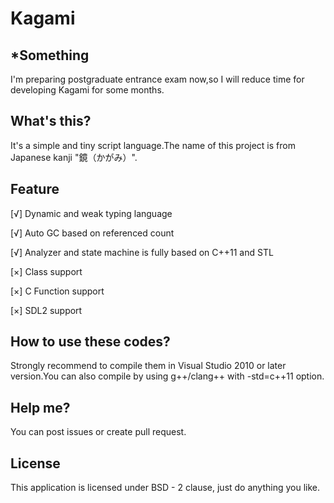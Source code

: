 # Kagami

## *Something
I'm preparing postgraduate entrance exam now,so I will reduce time for developing Kagami for some months.

## What's this?
It's a simple and tiny script language.The name of this project is from Japanese kanji "鏡（かがみ）".

## Feature
[√] Dynamic and weak typing language

[√] Auto GC based on referenced count

[√] Analyzer and state machine is fully based on C++11 and STL

[×] Class support

[×] C Function support

[×] SDL2 support

## How to use these codes?
Strongly recommend to compile them in Visual Studio 2010 or later version.You can also compile by using g++/clang++ with -std=c++11 option.

## Help me?
You can post issues or create pull request.

## License
This application is licensed under BSD - 2 clause, just do anything you like.